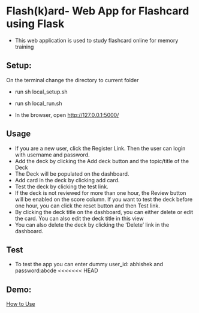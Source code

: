 # Flash(k)ard- Web App for Flashcard using Flask

- This web application is used to study flashcard online for memory training

## Setup:

On the terminal change the directory to current folder

- run sh local_setup.sh

- run sh local_run.sh

- In the browser, open http://127.0.0.1:5000/

## Usage

- If you are a new user, click the Register Link. Then the user can login with username and password.
- Add the deck by clicking the Add deck button and the topic/title of the Deck
- The Deck will be populated on the dashboard.
- Add card in the deck by clicking add card.
- Test the deck by clicking the test link.
- If the deck is not reviewed for more than one hour, the Review button will be enabled on the score column. If you want to test the deck before one hour, you can click the reset button and then Test link.
- By clicking the deck title on the dashboard, you can either delete or edit the card. You can also edit the deck title in this view
- You can also delete the deck by clicking the ‘Delete’ link in the dashboard.

## Test

- To test the app you can enter dummy user_id: abhishek and password:abcde
  <<<<<<< HEAD

## Demo:

[How to Use](https://drive.google.com/file/d/1HbaLiGcVqFxVOB6Dgdxc8ogad1zmfVpq/view?usp=sharing)
